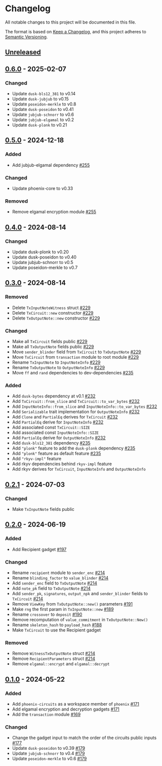 # Changelog

All notable changes to this project will be documented in this file.

The format is based on [Keep a Changelog](https://keepachangelog.com/en/1.0.0/),
and this project adheres to [Semantic Versioning](https://semver.org/spec/v2.0.0.html).

## [Unreleased]

## [0.6.0] - 2025-02-07

### Changed

- Update `dusk-bls12_381` to v0.14
- Update `dusk-jubjub` to v0.15
- Update `poseidon-merkle` to v0.8
- Update `dusk-poseidon` to v0.41
- Update `jubjub-schnorr` to v0.6
- Update `jubjub-elgamal` to v0.2
- Update `dusk-plonk` to v0.21

## [0.5.0] - 2024-12-18

### Added

- Add jubjub-elgamal dependency [#255]

### Changed

- Update phoenix-core to v0.33

### Removed

- Remove elgamal encryption module [#255]

## [0.4.0] - 2024-08-14

### Changed

- Update dusk-plonk to v0.20
- Update dusk-poseidon to v0.40
- Update jubjub-schnorr to v0.5
- Update poseidon-merkle to v0.7

## [0.3.0] - 2024-08-14

### Removed

- Delete `TxInputNoteWitness` struct [#229]
- Delete `TxCircuit::new` constructor [#229]
- Delete `TxOutputNote::new` constructor [#229]

### Changed

- Make all `TxCircuit` fields public [#229]
- Make all `TxOutputNote` fields public [#229]
- Move `sender_blinder` field from `TxCircuit` to `TxOutputNote` [#229]
- Move `TxCircuit` from `transaction` module to root module [#229]
- Rename `TxInputNote` to `InputNoteInfo` [#229]
- Rename `TxOutputNote` to `OutputNoteInfo` [#229]
- Move `ff` and `rand` dependencies to dev-dependencies [#235]

### Added

- Add `dusk-bytes` dependency at v0.1 [#232]
- Add `TxCircuit::from_slice` and `TxCircuit::to_var_bytes` [#232]
- Add `InputNoteInfo::from_slice` and `InputNoteInfo::to_var_bytes` [#232]
- Add `Serializable` trait implementation for `OutputNoteInfo` [#232]
- Add `Clone` and `PartialEq` derives for `TxCircuit` [#232]
- Add `PartialEq` derive for `InputNoteInfo` [#232]
- Add associated const `TxCircuit::SIZE`
- Add associated const `InputNoteInfo::SIZE`
- Add `PartialEq` derive for `OutputNoteInfo` [#232]
- Add `dusk-bls12_381` dependency [#235]
- Add `"plonk"` feature to add the `dusk-plonk` dependency [#235]
- Add `"plonk"` feature as default feature [#235]
- Add `"rkyv-impl"` feature
- Add rkyv dependencies behind `rkyv-impl` feature
- Add rkyv derives for `TxCircuit`, `InputNoteInfo` and `OutputNoteInfo`

## [0.2.1] - 2024-07-03

### Changed

- Make `TxInputNote` fields public

## [0.2.0] - 2024-06-19

### Added

- Add Recipient gadget [#197]

### Changed

- Rename `recipient` module to `sender_enc` [#214]
- Rename `blinding_factor` to `value_blinder` [#214]
- Add `sender_enc` field to `TxOutputNote` [#214]
- Add `note_pk` field to `TxOutputNote` [#214]
- Add `sender_pk`, `signatures`, `output_npk` and `sender_blinder` fields to `TxCircuit` [#214]
- Remove `ViewKey` from `TxOutputNote::new()` parameters [#191]
- Make `rng` the first param in `TxInputNote::new` [#189]
- Rename `crossover` to `deposit` [#190]
- Remove recomputation of `value_commitment` in `TxOutputNote::New()`
- Rename `skeleton_hash` to `payload_hash` [#188]
- Make `TxCircuit` to use the Recipient gadget

### Removed

- Remove `WitnessTxOutputNote` struct [#214]
- Remove `RecipientParameters` struct [#214]
- Remove `elgamal::encrypt` and `elgamal::decrypt`

## [0.1.0] - 2024-05-22

### Added

- Add `phoenix-circuits` as a workspace member of `phoenix` [#171]
- Add elgamal encryption and decryption gadgets [#171]
- Add the `transaction` module [#169]

### Changed

- Change the gadget input to match the order of the circuits public inputs [#177]
- Update `dusk-poseidon` to v0.39 [#179]
- Update `jubjub-schnorr` to v0.4 [#179]
- Update `poseidon-merkle` to v0.6 [#179]

<!-- ISSUES -->
[#255]: https://github.com/dusk-network/phoenix/issues/255
[#235]: https://github.com/dusk-network/phoenix/issues/235
[#232]: https://github.com/dusk-network/phoenix/issues/232
[#229]: https://github.com/dusk-network/phoenix/issues/229
[#214]: https://github.com/dusk-network/phoenix/issues/214
[#201]: https://github.com/dusk-network/phoenix/issues/201
[#197]: https://github.com/dusk-network/phoenix/issues/197
[#188]: https://github.com/dusk-network/phoenix/issues/188
[#191]: https://github.com/dusk-network/phoenix/issues/191
[#190]: https://github.com/dusk-network/phoenix/issues/190
[#189]: https://github.com/dusk-network/phoenix/issues/189
[#179]: https://github.com/dusk-network/phoenix/issues/179
[#177]: https://github.com/dusk-network/phoenix/issues/177
[#171]: https://github.com/dusk-network/phoenix/issues/171
[#169]: https://github.com/dusk-network/phoenix/issues/169

<!-- VERSIONS -->
[Unreleased]: https://github.com/dusk-network/phoenix/compare/circuits_v0.6.0...HEAD
[0.6.0]: https://github.com/dusk-network/phoenix/compare/circuits_v0.5.0...circuits_v0.6.0
[0.5.0]: https://github.com/dusk-network/phoenix/compare/circuits_v0.4.0...circuits_v0.5.0
[0.4.0]: https://github.com/dusk-network/phoenix/compare/circuits_v0.3.0...circuits_v0.4.0
[0.3.0]: https://github.com/dusk-network/phoenix/compare/circuits_v0.2.1...circuits_v0.3.0
[0.2.1]: https://github.com/dusk-network/phoenix/compare/circuits_v0.2.0...circuits_v0.2.1
[0.2.0]: https://github.com/dusk-network/phoenix/compare/circuits_v0.1.0...circuits_v0.2.0
[0.1.0]: https://github.com/dusk-network/phoenix/releases/tag/circuits_v0.1.0
